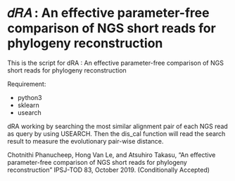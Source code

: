 # 𝑑𝑅𝐴 : An effective parameter-free comparison of NGS short reads for phylogeny reconstruction

This is the script for dRA : An effective parameter-free comparison of NGS short reads for phylogeny reconstruction

Requirement:
- python3
- sklearn
- usearch

dRA working by searching the most similar alignment pair of each NGS read as query by using USEARCH. Then the dis_cal function will read the search result to measure the evolutionary pair-wise distance.


Chotnithi Phanucheep, Hong Van Le, and Atsuhiro Takasu, “An effective parameter-free comparison of NGS short reads for phylogeny reconstruction” IPSJ-TOD 83, October 2019. (Conditionally Accepted) 


